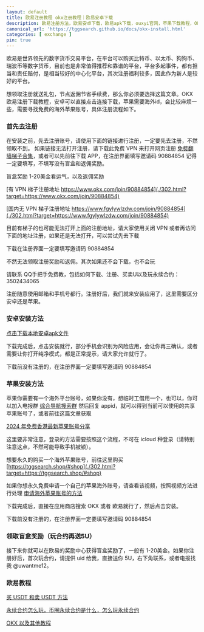 ```yaml
---
layout: default
title: 欧易注册教程 okx注册教程｜欧易安卓下载
description: 欧易注册方法，欧易安卓下载，欧易apk下载，ouxyi官网，苹果下载教程，OKX盲盒，APK下载，苹果下载教程，注册教程，下载官方最新链接，苹果安装教程，返佣，节点返佣。
canonical_url: 'https://tggsearch.github.io/docs/okx-install.html'
categories: [ exchange ]
pin: true
---
```

欧易是世界领先的数字货币交易平台，在平台可以购买比特币、以太币、狗狗币、瑞波币等数字货币，目前也是非常值得推荐和靠谱的平台，平台多起事件，都有担当和责任赔付，是相当较好的中心化平台，其次注册福利较多，因此作为新人是较好的平台。

想领取注册就送礼包，节点返佣节省手续费，那么你必须要选择这篇文章。OKX 欧易注册下载教程，安卓可以直接点击连接下载，苹果需要海外id，会比较麻烦一些，需要寻找免费的海外苹果账号，具体注册流程如下。
### 首先去注册
在安装之前，先去注册账号，请使用下面的链接进行注册，一定要先去注册，不然领取不到。
如果链接无法打开注册，请下载此免费 VPN 来打开网页注册 [免费翻墙梯子合集](./vpn-kl.html)，或者可以先前往下载 APP，在注册界面填写邀请码 90884854 记得一定要填写，不填写没有盲盒和返佣奖励。

<p class="red-text-word">盲盒奖励 1-20美金看运气，以及返佣奖励</p>

[有 VPN 梯子注册地址 https://www.okx.com/join/90884854](./302.html?target=https://www.okx.com/join/90884854)

[国内无 VPN 梯子注册地址 https://www.fgylywlzdw.com/join/90884854](./302.html?target=https://www.fgylywlzdw.com/join/90884854)
 
目前有梯子的也可能无法打开上面的注册地址，请大家使用关闭 VPN 或者再访问下面的地址注册，如果还是无法打开，可以尝试先去下载
<p class="red-text-word">下载在注册界面一定要填写邀请码 90884854 </p>
不然无法领取注册奖励和返佣。其次如果还不会下载，也不会玩
<p class="red-text-word"> 请联系 QQ手把手免费教，包括如何下载、注册、买卖U以及玩永续合约：3502434065 </p>

注册随意使用邮箱和手机号都行。注册好后，我们就来安装应用了，这里需要区分安卓还是苹果。

### 安卓安装方法

[点击下载本地安卓apk文件](https://static.938w.cn/upgradeapp/okx-android.apk "download")

下载完成后，点击安装就行，部分手机会识别为风险应用，会让你再三确认，或者需要让你打开纯净模式，都是正常提示，请大家允许就行了。

<p class="red-text-word">下载前没有注册的，在注册界面一定要填写邀请码 90884854 </p>

### 苹果安装方法

苹果你需要有一个海外平台账号，如果你没有，想临时工借用一个，也可以，你可以加入电报群 [综合导航搜索群](./302.html?target=https://t.me/chineseSearchService) 然后回复 appid，就可以得到当前可以使用的共享苹果账号了，或者前往这篇文章获取

[2024 年免费香港最新苹果账号分享](./apple-id.html)

这里要非常注意，登录的方法需要按照这个流程，不可在 icloud 种登录（请特别注意这点，不然可能导致手机被锁）。

想要永久的购买一个海外苹果账号，前往这里购买
 [https://tggsearch.shop/#shop](./302.html?target=https://tggsearch.shop/#shop)

如果你想永久免费申请一个自己的苹果海外账号，请查看该视频，按照视频方法进行处理 [申请海外苹果账号的方法](./302.html?target=https://www.youtube.com/watch?v=Y51VMx4NOfk)

下载完成后，直接在应用商店搜索 OKX 或者 欧易就行了，然后点击安装。

<p class="red-text-word">下载前没有注册的，在注册界面一定要填写邀请码 90884854 </p>

### 领取盲盒奖励（玩合约再送5U）
接下来你就可以在欧易的奖励中心获得盲盒奖励了，一般有 1-20美金。如果你注册好后，首次玩合约，请提供 uid 给我，直接送你 5U，右下角联系，或者电报找我 @uwantme12。

### 欧易教程
[买 USDT 和卖 USDT 方法](./buyu-selleru.html)

[永续合约怎么玩，币圈永续合约是什么，怎么玩永续合约](./coins-yx-play.html)

[OKX 以及其他教程](/okx.html)

